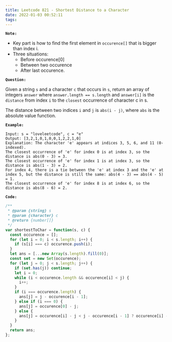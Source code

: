 ```yaml
---
title: Leetcode 821 - Shortest Distance to a Character
date: 2022-01-03 00:52:11
tags:
---
```

**`Note:`**
- Key part is how to find the first element in `occurence[]` that is bigger than index i.
- Three situations:
  - Before occurence[0]
  - Between two occurence
  - After last occurence.

**`Question:`**

Given a string `s` and a character `c` that occurs in `s`, return an array of integers `answer` where `answer.length == s.length` and `answer[i]` is the `distance` from index `i` to the `closest` occurrence of character c in s.

The distance between two indices `i` and `j` is `abs(i - j)`, where `abs` is the absolute value function.

**`Example:`**
```
Input: s = "loveleetcode", c = "e"
Output: [3,2,1,0,1,0,0,1,2,2,1,0]
Explanation: The character 'e' appears at indices 3, 5, 6, and 11 (0-indexed).
The closest occurrence of 'e' for index 0 is at index 3, so the distance is abs(0 - 3) = 3.
The closest occurrence of 'e' for index 1 is at index 3, so the distance is abs(1 - 3) = 2.
For index 4, there is a tie between the 'e' at index 3 and the 'e' at index 5, but the distance is still the same: abs(4 - 3) == abs(4 - 5) = 1.
The closest occurrence of 'e' for index 8 is at index 6, so the distance is abs(8 - 6) = 2.
```

**`Code:`**
```javascript
/**
 * @param {string} s
 * @param {character} c
 * @return {number[]}
 */
var shortestToChar = function(s, c) {
  const occurence = [];
  for (let i = 0; i < s.length; i++) {
    if (s[i] === c) occurence.push(i);
  }
  let ans = [...new Array(s.length).fill(0)];
  const set = new Set(occurence);
  for (let j = 0; j < s.length; j++) {
    if (set.has(j)) continue;
    let i = 0;
    while (i < occurence.length && occurence[i] < j) {
      i++;
    }
    if (i === occurence.length) {
      ans[j] = j - occurence[i - 1];
    } else if (i === 0) {
      ans[j] = occurence[0] - j;
    } else {
      ans[j] = occurence[i] - j < j - occurence[i - 1] ? occurence[i] - j : j - occurence[i - 1];
    }
  }
  return ans;
};
```